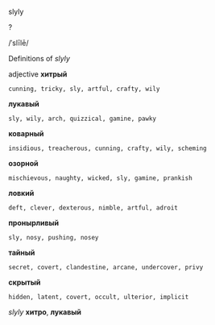 slyly

?

/ˈslīlē/

Definitions of _slyly_

adjective
**хитрый**

    cunning, tricky, sly, artful, crafty, wily
**лукавый**

    sly, wily, arch, quizzical, gamine, pawky
**коварный**

    insidious, treacherous, cunning, crafty, wily, scheming
**озорной**

    mischievous, naughty, wicked, sly, gamine, prankish
**ловкий**

    deft, clever, dexterous, nimble, artful, adroit
**пронырливый**

    sly, nosy, pushing, nosey
**тайный**

    secret, covert, clandestine, arcane, undercover, privy
**скрытый**

    hidden, latent, covert, occult, ulterior, implicit

_slyly_
**хитро**, **лукавый**